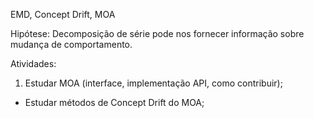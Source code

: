 EMD, Concept Drift, MOA

Hipótese:
    Decomposição de série pode nos fornecer informação sobre mudança de comportamento.

Atividades:

1. Estudar MOA (interface, implementação API, como contribuir);
- Estudar métodos de Concept Drift do MOA;